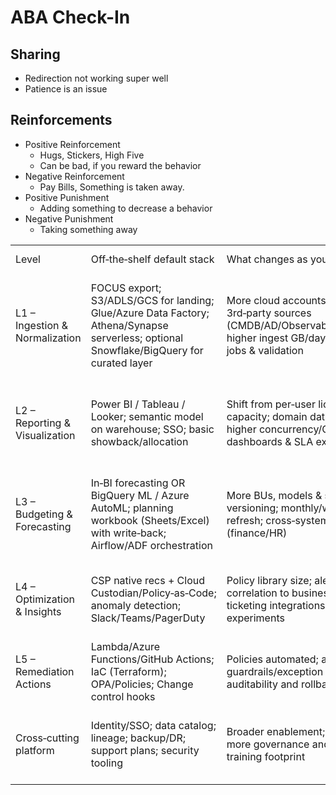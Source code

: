 # ABA Check-In

## Sharing
- Redirection not working super well
- Patience is an issue

## Reinforcements 
- Positive Reinforcement
	- Hugs, Stickers, High Five
	- Can be bad, if you reward the behavior
- Negative Reinforcement 
	- Pay Bills, Something is taken away.
- Positive Punishment
	- Adding something to decrease a behavior
- Negative Punishment
	- Taking something away

|                                |                                                                                                                                          |                                                                                                                                    |                                                                                                                                 |                                                                                                       |
| ------------------------------ | ---------------------------------------------------------------------------------------------------------------------------------------- | ---------------------------------------------------------------------------------------------------------------------------------- | ------------------------------------------------------------------------------------------------------------------------------- | ----------------------------------------------------------------------------------------------------- |
| Level                          | Off‑the‑shelf default stack                                                                                                              | What changes as you scale                                                                                                          | Primary hard cost drivers                                                                                                       | Primary soft cost drivers                                                                             |
| L1 – Ingestion & Normalization | FOCUS export; S3/ADLS/GCS for landing; Glue/Azure Data Factory; Athena/Synapse serverless; optional Snowflake/BigQuery for curated layer | More cloud accounts/CSPs; more 3rd‑party sources (CMDB/AD/Observability/Finance); higher ingest GB/day; more ETL jobs & validation | Raw/curated storage; ETL/ELT compute hours; serverless query scans; 3rd‑party connector fees; data transfer; logging/monitoring | Data/analytics engineering; tagging/governance; IAM/security reviews; data QA; stakeholder onboarding |
| L2 – Reporting & Visualization | Power BI / Tableau / Looker; semantic model on warehouse; SSO; basic showback/allocation                                                 | Shift from per‑user licenses to capacity; domain data models; higher concurrency/QPS; more dashboards & SLA expectations           | BI licenses or capacity; warehouse compute (credits/slots/DBUs); cache; identity; extraction/refresh jobs                       | Analytics engineers/BI devs; UX; data modeling; enablement/support; semantic governance               |
| L3 – Budgeting & Forecasting   | In‑BI forecasting OR BigQuery ML / Azure AutoML; planning workbook (Sheets/Excel) with write‑back; Airflow/ADF orchestration             | More BUs, models & scenarios; versioning; monthly/weekly refresh; cross‑system joins (finance/HR)                                  | ML training/inference; planning compute; collaboration tooling; data quality checks (e.g., Great Expectations)                  | FP&A analysts; FinOps product owner; data scientists/ML engineers; process cadence (MPR/QBR)          |
| L4 – Optimization & Insights   | CSP native recs + Cloud Custodian/Policy‑as‑Code; anomaly detection; Slack/Teams/PagerDuty                                               | Policy library size; alert volume; correlation to business context; ticketing integrations; AIOps experiments                      | Scoring/batch compute; alerting seats; observability metrics storage; eventing; ticketing API calls                             | FinOps practitioners; SRE/CloudOps for automation; app team time to remediate; success/communications |
| L5 – Remediation Actions       | Lambda/Azure Functions/GitHub Actions; IaC (Terraform); OPA/Policies; Change control hooks                                               | Policies automated; action volume; guardrails/exception handling; auditability and rollback                                        | Serverless invocations; secrets/param store; audit logs; CI minutes                                                             | Automation engineering; risk/compliance sign‑off; runbook authoring; change management                |
| Cross‑cutting platform         | Identity/SSO; data catalog; lineage; backup/DR; support plans; security tooling                                                          | Broader enablement; higher SLA; more governance and audit; training footprint                                                      | Enterprise support tiers; catalog/lineage; DR storage; secrets/KMS; audit retention                                             | Program mgmt; architecture review; vendor mgmt; training & certification                              |